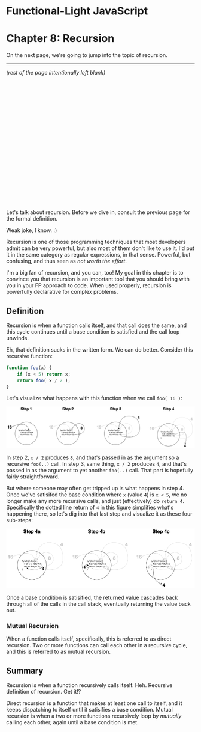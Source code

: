 # Functional-Light JavaScript
# Chapter 8: Recursion

On the next page, we're going to jump into the topic of recursion.

<hr>

*(rest of the page intentionally left blank)*

<p>&nbsp;</p>
<p>&nbsp;</p>
<p>&nbsp;</p>
<p>&nbsp;</p>
<p>&nbsp;</p>
<p>&nbsp;</p>
<p>&nbsp;</p>
<p>&nbsp;</p>
<p>&nbsp;</p>
<p>&nbsp;</p>
<p>&nbsp;</p>

<div style="page-break-after: always;"></div>

Let's talk about recursion. Before we dive in, consult the previous page for the formal definition.

Weak joke, I know. :)

Recursion is one of those programming techniques that most developers admit can be very powerful, but also most of them don't like to use it. I'd put it in the same category as regular expressions, in that sense. Powerful, but confusing, and thus seen as *not worth the effort*.

I'm a big fan of recursion, and you can, too! My goal in this chapter is to convince you that recursion is an important tool that you should bring with you in your FP approach to code. When used properly, recursion is powerfully declarative for complex problems.

## Definition

Recursion is when a function calls itself, and that call does the same, and this cycle continues until a base condition is satisfied and the call loop unwinds.

Eh, that definition sucks in the written form. We can do better. Consider this recursive function:

```js
function foo(x) {
	if (x < 5) return x;
	return foo( x / 2 );
}
```

Let's visualize what happens with this function when we call `foo( 16 )`:

<p align="center">
	<img src="fig13.png" width="850">
</p>

In step 2, `x / 2` produces `8`, and that's passed in as the argument so a recursive `foo(..)` call. In step 3, same thing, `x / 2` produces `4`, and that's passed in as the argument to yet another `foo(..)` call. That part is hopefully fairly straightforward.

But where someone may often get tripped up is what happens in step 4. Once we've satisifed the base condition where `x` (value `4`) is `x < 5`, we no longer make any more recursive calls, and just (effectively) do `return 4`. Specifically the dotted line return of `4` in this figure simplifies what's happening there, so let's dig into that last step and visualize it as these four sub-steps:

<p align="center">
	<img src="fig14.png" width="850">
</p>

Once a base condition is satisified, the returned value cascades back through all of the calls in the call stack, eventually returning the value back out.

### Mutual Recursion

When a function calls itself, specifically, this is referred to as direct recursion. Two or more functions can call each other in a recursive cycle, and this is referred to as mutual recursion.

## Summary

Recursion is when a function recursively calls itself. Heh. Recursive definition of recursion. Get it!?

Direct recursion is a function that makes at least one call to itself, and it keeps dispatching to itself until it satisifies a base condition. Mutual recursion is when a two or more functions recursively loop by *mutually* calling each other, again until a base condition is met.
